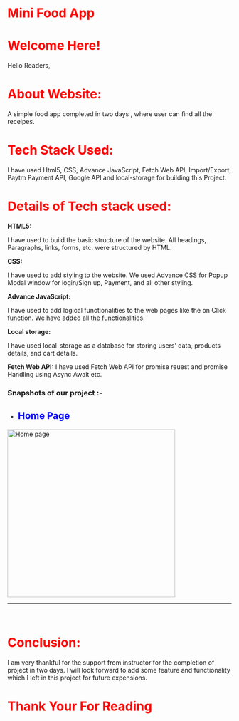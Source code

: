 # <span style="color:red"> Mini Food App</span>

# <span style="color:red"> Welcome Here!</span>

Hello Readers,<br>
# <span style="color:red"> About Website: </span>

  A simple food app completed in two days , where user can find all the receipes. 

# <span style="color:red"> Tech Stack Used: </span>

I have used Html5, CSS, Advance JavaScript,  Fetch Web API, Import/Export, Paytm Payment API, Google API and local-storage for building this Project. 

# <span style="color:red"> Details of Tech stack used: </span>

<b>HTML5:</b>

I have used to build the basic structure of the website. All headings, Paragraphs, links, forms, etc. were structured by HTML.

 <b>CSS:</b>

I have used to add styling to the website. We used Advance CSS for Popup Modal window for login/Sign up, Payment, and all other styling.

 <b> Advance JavaScript:</b>

I have used to add logical functionalities to the web pages like the on Click function. We have added all the functionalities.

<b> Local storage:</b>

I have used local-storage as a database for storing users’ data, products details, and cart details.

<b> Fetch Web API:</b>
I have used Fetch Web API for promise reuest and promise Handling using Async Await etc. 

### Snapshots of our project :- 

- ## <span style="color:blue"> Home Page </span>

<img width="377" alt="Home page" src="https://blossomthemes-wbtneb0y4p.netdna-ssl.com/wp-content/uploads/2020/08/Tasty-Food.jpg">
<br>
 <hr>

 <br>



# <span style="color:red">Conclusion: </span>
I am very thankful for the support from instructor for the completion of project in two days. I will look forward to add some feature and functionality which I left in this project for future expensions.
# <span style="color:red"> Thank Your For Reading </span>








